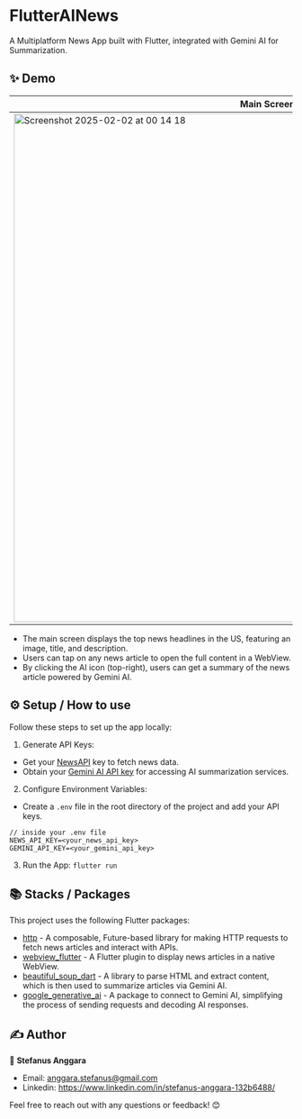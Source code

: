 # FlutterAINews
A Multiplatform News App built with Flutter, integrated with Gemini AI for Summarization.

## ✨ Demo

Main Screen | WebView and AI Summarization |
--- | --- |
<img width="903" alt="Screenshot 2025-02-02 at 00 14 18" src="https://github.com/user-attachments/assets/876cd79c-cdb7-4cd3-8d8b-3da1925ada1c" /> | <img width="899" alt="Screenshot 2025-02-02 at 00 14 34" src="https://github.com/user-attachments/assets/301e4154-268e-4fa6-9d83-1ce74e2c88dc" />

- The main screen displays the top news headlines in the US, featuring an image, title, and description.
- Users can tap on any news article to open the full content in a WebView.
- By clicking the AI icon (top-right), users can get a summary of the news article powered by Gemini AI.

## ⚙️ Setup / How to use

Follow these steps to set up the app locally:
1. Generate API Keys:
  - Get your [NewsAPI](https://newsapi.org/account) key to fetch news data.
  - Obtain your [Gemini AI API key](https://aistudio.google.com/apikey) for accessing AI summarization services.
2. Configure Environment Variables:
- Create a `.env` file in the root directory of the project and add your API keys.
```.env file
// inside your .env file
NEWS_API_KEY=<your_news_api_key>
GEMINI_API_KEY=<your_gemini_api_key>
```
3. Run the App: `flutter run`

## 📚 Stacks / Packages

This project uses the following Flutter packages:
- [http](https://pub.dev/packages/http) - A composable, Future-based library for making HTTP requests to fetch news articles and interact with APIs.
- [webview_flutter](https://pub.dev/packages/webview_flutter) - A Flutter plugin to display news articles in a native WebView.
- [beautiful_soup_dart](https://pub.dev/packages/beautiful_soup_dart) - A library to parse HTML and extract content, which is then used to summarize articles via Gemini AI.
- [google_generative_ai](https://pub.dev/packages/google_generative_ai) - A package to connect to Gemini AI, simplifying the process of sending requests and decoding AI responses.

## ✍️ Author

👤 **Stefanus Anggara**

* Email: anggara.stefanus@gmail.com
* Linkedin: https://www.linkedin.com/in/stefanus-anggara-132b6488/

Feel free to reach out with any questions or feedback! 😊
